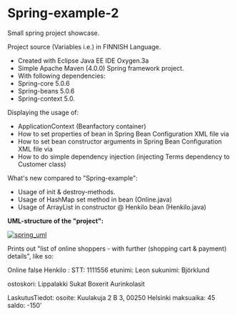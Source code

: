 # Spring-example-2

Small spring project showcase.

Project source (Variables i.e.) in FINNISH Language.

* Created with Eclipse Java EE IDE Oxygen.3a
* Simple Apache Maven (4.0.0) Spring framework project.
* With following dependencies:
* Spring-core 5.0.6
* Spring-beans 5.0.6
* Spring-context 5.0.

Displaying the usage of:
* ApplicationContext (Beanfactory container) 
* How to set properties of bean in Spring Bean Configuration XML file via 
* How to set bean constructor arguments in Spring Bean Configuration XML file via 
* How to do simple dependency injection (injecting Terms dependency to Customer class)

What's new compared to "Spring-example":
* Usage of init & destroy-methods.
* Usage of HashMap set method in bean (Online.java)
* Usage of ArrayList in constructor @ Henkilo bean (Henkilo.java)

<b> UML-structure of the "project":</b>

<a href="https://imgbb.com/"><img src="https://image.ibb.co/iChgf8/spring_uml.png" alt="spring_uml" border="0"></a>

Prints out "list of online shoppers - with further (shopping cart & payment) details", like so:




Online false
Henkilo : 
 STT: 1111556
 etunimi: Leon
 sukunimi: Björklund

ostoskori:
Lippalakki
Sukat
Boxerit
Aurinkolasit

LaskutusTiedot: 
 osoite: Kuulakuja 2 B 3, 00250 Helsinki
 maksuaika: 45
 saldo: -150'
